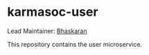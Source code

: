 # karmasoc-user

Lead Maintainer: [Bhaskaran](https://github.com/BhaskaranR)

This repository contains the user microservice.
